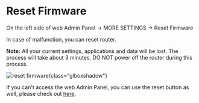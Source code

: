 # Reset Firmware

On the left side of web Admin Panel -> MORE SETTINGS -> Reset Firmware

In case of malfunction, you can reset router.

**Note:** All your current settings, applications and data will be lost. The process will take about 3 minutes. DO NOT power off the router during this process.

![reset firmware](https://static.gl-inet.com/docs/en/4/tutorials/reset_firmware/reset_firmware.png){class="glboxshadow"}

If you can't access the web Admin Panel, you can use the reset button as well, please check out [here](../repair_network_or_reset_firmware/#reset-to-factory).